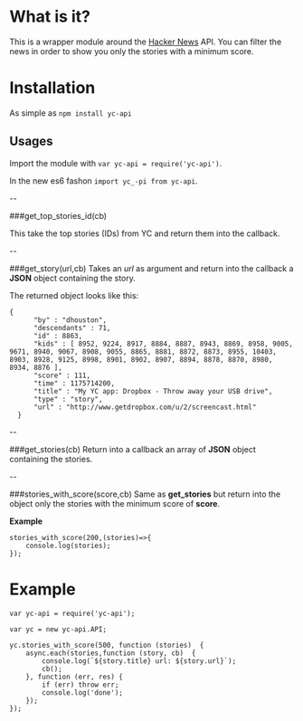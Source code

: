 What is it?
===========

This is a wrapper module around the [Hacker News](https://news.ycombinator.com/) API. You can filter the news in order to show you only the stories with a minimum score.

Installation
============
As simple as `npm install yc-api`


Usages
------

Import the module with `var yc-api = require('yc-api')`.

In the new es6 fashon `import yc_-pi from yc-api`.

--

###get\_top\_stories\_id(cb)

This take the top stories (IDs) from YC and return them into the callback.


--

###get_story(url,cb)
Takes an *url* as argument and return into the callback a **JSON** object containing the story.

The returned object looks like this:

	{
	      "by" : "dhouston",
	      "descendants" : 71,
	      "id" : 8863,
	      "kids" : [ 8952, 9224, 8917, 8884, 8887, 8943, 8869, 8958, 9005, 9671, 8940, 9067, 8908, 9055, 8865, 8881, 8872, 8873, 8955, 10403, 8903, 8928, 9125, 8998, 8901, 8902, 8907, 8894, 8878, 8870, 8980, 8934, 8876 ],
	      "score" : 111,
	      "time" : 1175714200,
	      "title" : "My YC app: Dropbox - Throw away your USB drive",
	      "type" : "story",
	      "url" : "http://www.getdropbox.com/u/2/screencast.html"
	  }

--

###get_stories(cb)
Return into a callback an array of **JSON** object containing the stories.


--

###stories\_with\_score(score,cb)
Same as **get_stories** but return into the object only the stories with the minimum score of **score**.

**Example**

	stories_with_score(200,(stories)=>{
		console.log(stories);
	});


Example
=======

	var yc-api = require('yc-api');

	var yc = new yc-api.API;

	yc.stories_with_score(500, function (stories)  {
	    async.each(stories,function (story, cb)  {
	        console.log(`${story.title} url: ${story.url}`);
	        cb();
	    }, function (err, res) {
	        if (err) throw err;
	        console.log('done');
	    });
	});
	